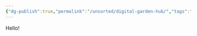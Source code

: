 ```yaml
---
{"dg-publish":true,"permalink":"/unsorted/digital-garden-hub/","tags":"gardenEntry"}
---
```



Hello!
